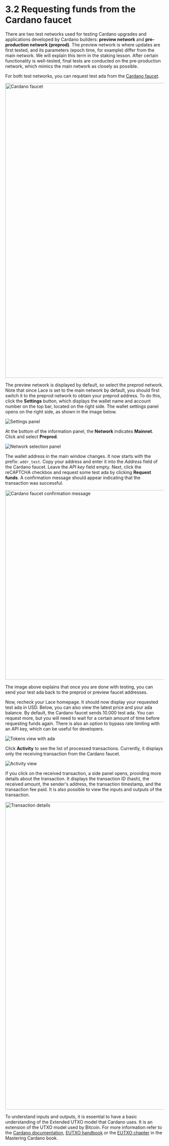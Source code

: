 # 3.2 Requesting funds from the Cardano faucet

There are two test networks used for testing Cardano upgrades and applications developed by Cardano builders: **preview network** and **pre-production network (preprod)**. The preview network is where updates are first tested, and its parameters (epoch time, for example) differ from the main network. We will explain this term in the staking lesson. After certain functionality is well-tested, final tests are conducted on the pre-production network, which mimics the main network as closely as possible.

For both test networks, you can request test ada from the [Cardano faucet](https://docs.cardano.org/cardano-testnets/tools/faucet).

<img src="images/03-02-01.png" alt="Cardano faucet" width="680" height="934">

The preview network is displayed by default, so select the preprod network. Note that since Lace is set to the main network by default, you should first switch it to the preprod network to obtain your preprod address. To do this, click the **Settings** button, which displays the wallet name and account number on the top bar, located on the right side. The wallet settings panel opens on the right side, as shown in the image below.

![Settings panel](images/03-02-02.png)

At the bottom of the information panel, the **Network** indicates **Mainnet**. Click and select **Preprod**.

![Network selection panel](images/03-02-03.png)

The wallet address in the main window changes. It now starts with the prefix: `addr_test`. Copy your address and enter it into the *Address* field of the Cardano faucet. Leave the *API key* field empty. Next, click the reCAPTCHA checkbox and request some test ada by clicking **Request funds**. A confirmation message should appear indicating that the transaction was successful.

<img src="images/03-02-04.png" alt="Cardano faucet confirmation message" width="823" height="601">

The image above explains that once you are done with testing, you can send your test ada back to the preprod or preview faucet addresses.

Now, recheck your Lace homepage. It should now display your requested test ada in USD. Below, you can also view the latest price and your ada balance. By default, the Cardano faucet sends 10.000 test ada. You can request more, but you will need to wait for a certain amount of time before requesting funds again. There is also an option to bypass rate limiting with an API key, which can be useful for developers.

![Tokens view with ada](images/03-02-05.png)  

Click **Activity** to see the list of processed transactions. Currently, it displays only the receiving transaction from the Cardano faucet.

![Activity view](images/03-02-06.png)

If you click on the received transaction, a side panel opens, providing more details about the transaction. It displays the transaction ID (hash), the received amount, the sender's address, the transaction timestamp, and the transaction fee paid. It is also possible to view the inputs and outputs of the transaction.  

<img src="images/03-02-07.png" alt="Transaction details" width="635" height="975">

To understand inputs and outputs, it is essential to have a basic understanding of the Extended UTXO model that Cardano uses. It is an extension of the UTXO model used by Bitcoin. For more information refer to the [Cardano documentation](https://docs.cardano.org/about-cardano/learn/eutxo-explainer), [EUTXO handbook](https://ucarecdn.com/3da33f2f-73ac-4c9b-844b-f215dcce0628/EUTXOhandbook_for_EC.pdf) or the [EUTXO chapter](https://github.com/input-output-hk/mastering-cardano/blob/main/chapters/chapter-04-how-cardano-works/chapter-utxo.adoc) in the Mastering Cardano book.
